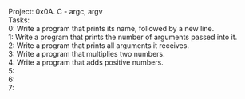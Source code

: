 Project: 0x0A. C - argc, argv    
Tasks:    
0: Write a program that prints its name, followed by a new line.   
1: Write a program that prints the number of arguments passed into it.   
2: Write a program that prints all arguments it receives.   
3: Write a program that multiplies two numbers.   
4: Write a program that adds positive numbers.   
5:     
6:     
7:    

